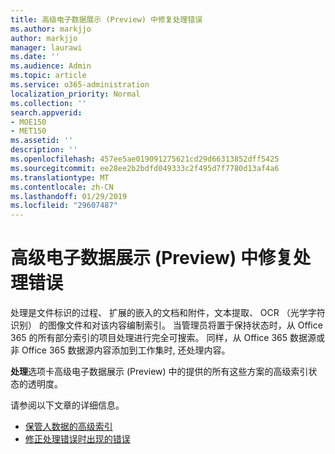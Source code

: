 ```yaml
---
title: 高级电子数据展示 (Preview) 中修复处理错误
ms.author: markjjo
author: markjjo
manager: laurawi
ms.date: ''
ms.audience: Admin
ms.topic: article
ms.service: o365-administration
localization_priority: Normal
ms.collection: ''
search.appverid:
- MOE150
- MET150
ms.assetid: ''
description: ''
ms.openlocfilehash: 457ee5ae019091275621cd29d66313852dff5425
ms.sourcegitcommit: ee28ee2b2bdfd049333c2f495d7f7780d13af4a6
ms.translationtype: MT
ms.contentlocale: zh-CN
ms.lasthandoff: 01/29/2019
ms.locfileid: "29607487"
---
```

# <a name="fixing-processing-errors-in-advanced-ediscovery-preview"></a>高级电子数据展示 (Preview) 中修复处理错误

处理是文件标识的过程、 扩展的嵌入的文档和附件，文本提取、 OCR （光学字符识别） 的图像文件和对该内容编制索引。 当管理员将置于保持状态时，从 Office 365 的所有部分索引的项目处理进行完全可搜索。 同样，从 Office 365 数据源或非 Office 365 数据源内容添加到工作集时, 还处理内容。

**处理**选项卡高级电子数据展示 (Preview) 中的提供的所有这些方案的高级索引状态的透明度。

请参阅以下文章的详细信息。

- [保管人数据的高级索引](indexing-custodian-data.md)
- [修正处理错误时出现的错误](error-remediation.md)
